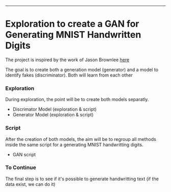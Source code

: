 ___
# Exploration to create a GAN for Generating MNIST Handwritten Digits


The project is inspired by the work of Jason Brownlee [here](https://machinelearningmastery.com/how-to-develop-a-generative-adversarial-network-for-an-mnist-handwritten-digits-from-scratch-in-keras/)


The goal is to create both a generation model (generator) and a model to identify fakes (discriminator).
Both will learn from each other

### Exploration
During exploration, the point will be to create both models separatly.
* Discrimator Model (exploration & script)
* Generator Model (exploration & script)

### Script
After the creation of both models, the aim will be to regroup all methods inside the same script for a generating MNIST handwritting digits.
* GAN script

### To Continue
The final step is to see if it's possible to generate handwritting text (if the data exist, we can do it)
